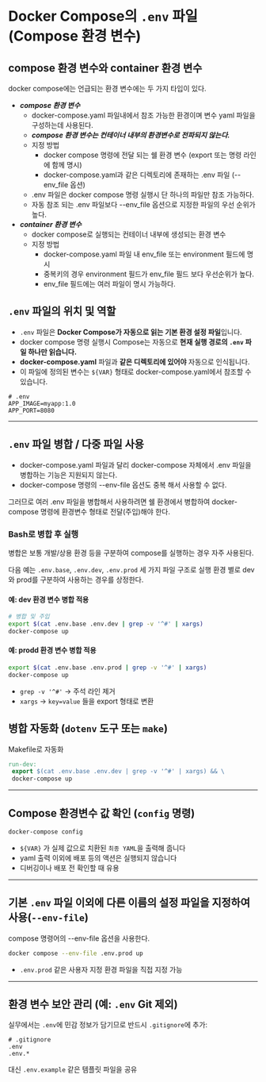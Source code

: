 # Docker Compose의  `.env` 파일 (Compose 환경 변수)

## compose 환경 변수와 container 환경 변수

docker compose에는 언급되는 환경 변수에는 두 가지 타입이 있다.

* ***compose 환경 변수***
  * docker-compose.yaml 파일내에서 참조 가능한 환경이며 변수 yaml 파일을 구성하는데 사용된다.
  * ***compose 환경 변수는 컨테이너 내부의 환경변수로 전파되지 않는다.***
  * 지정 방법
    * docker compose 명령에 전달 되는 쉘 환경 변수 (export 또는 명령 라인에 함께 명시)
    * docker-compose.yaml과 같은 디렉토리에 존재하는 .env 파일 (--env_file 옵션)
  * .env 파일은 docker compose 명령 실행시 단 하나의 파일만 참조 가능하다.
  * 자동 참조 되는 .env 파일보다 --env_file 옵션으로 지정한 파일의 우선 순위가 높다.
* ***container 환경 변수***
  * docker compose로 실행되는 컨테이너 내부에 생성되는 환경 변수
  * 지정 방법
    * docker-compose.yaml 파일 내 env_file 또는 environment 필드에 명시
    * 중복키의 경우 environment 필드가 env_file 필드 보다 우선순위가 높다.
    * env_file 필드에는 여러 파일이 명시 가능하다.

## `.env` 파일의 위치 및 역할

* `.env` 파일은 **Docker Compose가 자동으로 읽는 기본 환경 설정 파일**입니다.
* docker compose 명령 실행시 Compose는 자동으로 **현재 실행 경로의 `.env` 파일 하나만 읽습니다.**
* **docker-compose.yaml** 파일과 **같은 디렉토리에 있어야** 자동으로 인식됩니다.
* 이 파일에 정의된 변수는 `${VAR}` 형태로 docker-compose.yaml에서 참조할 수 있습니다.

```dotenv
# .env
APP_IMAGE=myapp:1.0
APP_PORT=8080
```

---

## `.env` 파일 병합 / 다중 파일 사용

* docker-compose.yaml 파일과 달리 docker-compose 자체에서 .env 파일을 병합하는 기능은 지원되지 않는다.
* docker-compose 명령의 --env-file 옵션도 중복 해서 사용할 수 없다.

그러므로 여러 .env 파일을 병합해서 사용하려면 쉘 환경에서 병합하여 docker-compose 명령에 환경변수 형태로 전달(주입)해야 한다.

### Bash로 병합 후 실행

병합은 보통 개발/상용 환경 등을 구분하여 compose를 실행하는 경우 자주 사용된다.

다음 예는 `.env.base`, `.env.dev`, `.env.prod` 세 가지 파일 구조로 실행 환경 별로 dev와 prod를 구분하여 사용하는 경우를 상정한다.

#### 예: dev 환경 변수 병합 적용

```bash
# 병합 및 주입
export $(cat .env.base .env.dev | grep -v '^#' | xargs)
docker-compose up
```

#### 예: prodd 환경 변수 병합 적용

```bash
export $(cat .env.base .env.prod | grep -v '^#' | xargs)
docker-compose up
```

* `grep -v '^#'` → 주석 라인 제거
* `xargs` → `key=value` 들을 export 형태로 변환

## 병합 자동화 (`dotenv` 도구 또는 `make`)

Makefile로 자동화

```makefile
run-dev:
 export $(cat .env.base .env.dev | grep -v '^#' | xargs) && \
 docker-compose up
```

---

## Compose 환경변수 값 확인 (`config` 명령)

```bash
docker-compose config
```

* `${VAR}` 가 실제 값으로 치환된 `최종 YAML`을 출력해 줍니다
* yaml 출력 이외에 배포 등의 액션은 실행되지 않습니다
* 디버깅이나 배포 전 확인할 때 유용

---

## 기본 `.env` 파일 이외에 다른 이름의 설정 파일을 지정하여 사용(`--env-file`)

compose 명령어의 --env-file 옵션을 사용한다.

```bash
docker compose --env-file .env.prod up
```

* `.env.prod` 같은 사용자 지정 환경 파일을 직접 지정 가능

---

## 환경 변수 보안 관리 (예: `.env` Git 제외)

실무에서는 `.env`에 민감 정보가 담기므로 반드시 `.gitignore`에 추가:

```text
# .gitignore
.env
.env.*
```

대신 `.env.example` 같은 템플릿 파일을 공유
